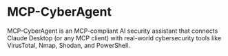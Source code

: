 # MCP-CyberAgent
MCP-CyberAgent is an MCP-compliant AI security assistant that connects Claude Desktop (or any MCP client) with real-world cybersecurity tools like VirusTotal, Nmap, Shodan, and PowerShell.
